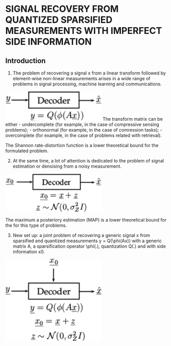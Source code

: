 # SIGNAL RECOVERY FROM QUANTIZED SPARSIFIED MEASUREMENTS WITH IMPERFECT SIDE INFORMATION


## Introduction
1) The problem of recovering a signal x from a linear transform followed by element-wise non-linear measurements arises in a wide range of problems in signal processing, machine learning and communications.
<img src="./fig/recovery.png" width="300">
The transform matrix can be either 
- undercomplete (for example, in the case of compressive sensing problems);
- orthonormal (for example, in the case of comression tasks);
- overcomplete (for example, in the case of problems related with retrieval).

The Shannon rate-distortion function is a lower theoretical bound for the formulated problem.

2) At the same time, a lot of attention is dedicated to the problem of signal estimation or denoising from a noisy measurement.
<img src="./fig/denoising.png" width="300">

The maximum a posteriory estimation (MAP) is a lower theoretical bound for the for this type of problems.

3) New set up: a joint problem of recovering a generic signal x from sparsified and quantized measurements y = Q(\phi(Ax)) with a generic matrix A, a sparsification operator \phi(.), quantization Q(.) and with side information x0.
<img src="./fig/new_setup.png" width="300">
